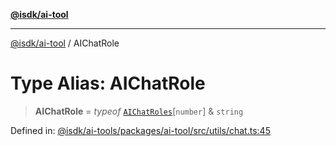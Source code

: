 [**@isdk/ai-tool**](../README.md)

***

[@isdk/ai-tool](../globals.md) / AIChatRole

# Type Alias: AIChatRole

> **AIChatRole** = *typeof* [`AIChatRoles`](../variables/AIChatRoles.md)\[`number`\] & `string`

Defined in: [@isdk/ai-tools/packages/ai-tool/src/utils/chat.ts:45](https://github.com/isdk/ai-tool.js/blob/fb1809b53cc75a30928176c26910792b6b8a96e1/src/utils/chat.ts#L45)

